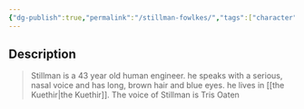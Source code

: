 ```yaml
---
{"dg-publish":true,"permalink":"/stillman-fowlkes/","tags":["character","lostterminal"],"noteIcon":""}
---
```



## Description

> <span query="get(aliases.0)"></span>Stillman<span type="end"></span> is a <span query="get(age)"></span>43<span type="end"></span> year old <span query="get(species)"></span>human<span type="end"></span> <span query="get(archetype)"></span>engineer<span type="end"></span>. <span query="get(pronouns.0)"></span>he<span type="end"></span> speaks with a <span query="get(voice)"></span>serious, nasal<span type="end"></span> voice and has <span query="get(hair)"></span>long, brown<span type="end"></span> hair and <span query="get(eyes)"></span>blue<span type="end"></span> eyes. <span query="get(pronouns.0)"></span>he<span type="end"></span> lives in <span query="get(home.0)"></span>[[the Kuethir\|the Kuethir]]<span type="end"></span>.
> The voice of <span query="get(aliases.0)"></span>Stillman<span type="end"></span> is <span query="get(actor)"></span>Tris Oaten<span type="end"></span>

 